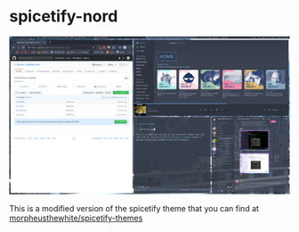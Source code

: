 # spicetify-nord

![](preview.jpg)

This is a modified version of the spicetify theme that you can find at [morpheusthewhite/spicetify-themes](https://github.com/morpheusthewhite/spicetify-themes)
